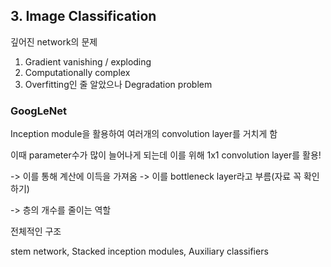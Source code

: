 ## 3. Image Classification

깊어진 network의 문제

1. Gradient vanishing / exploding
2. Computationally complex
3. Overfitting인 줄 알았으나 Degradation problem



### GoogLeNet

Inception module을 활용하여 여러개의 convolution layer를 거치게 함

이때 parameter수가 많이 늘어나게 되는데 이를 위해 1x1 convolution layer를 활용!

-> 이를 통해 계산에 이득을 가져옴 -> 이를 bottleneck layer라고 부름(자료 꼭 확인하기)

-> 층의 개수를 줄이는 역할



전체적인 구조

stem network, Stacked inception modules, Auxiliary classifiers











 



